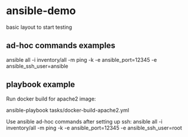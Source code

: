 # ansible-demo
basic layout to start testing

## ad-hoc commands examples
ansible all -i inventory/all -m ping -k -e ansible_port=12345 -e ansible_ssh_user=ansible

## playbook example

Run docker build for apache2 image:

ansible-playbook tasks/docker-build-apache2.yml

Use ansible ad-hoc commands after setting up ssh:
ansible all -i inventory/all -m ping -k -e ansible_port=12345 -e ansible_ssh_user=root
